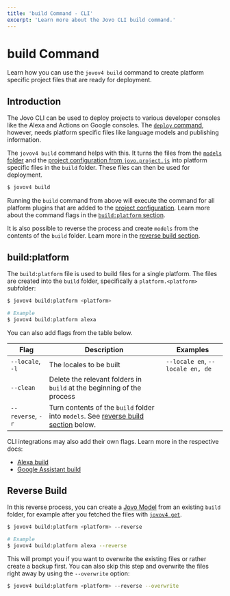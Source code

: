 ```yaml
---
title: 'build Command - CLI'
excerpt: 'Learn more about the Jovo CLI build command.'
---
```


# build Command

Learn how you can use the `jovov4 build` command to create platform specific project files that are ready for deployment.

## Introduction

The Jovo CLI can be used to deploy projects to various developer consoles like the Alexa and Actions on Google consoles. The [`deploy` command](./deploy-command.md), however, needs platform specific files like language models and publishing information.

The `jovov4 build` command helps with this. It turns the files from the [`models` folder](https://v4.jovo.tech/docs/models) and the [project configuration from `jovo.project.js`](./project-config.md) into platform specific files in the `build` folder. These files can then be used for deployment.

```sh
$ jovov4 build
```

Running the `build` command from above will execute the command for all platform plugins that are added to the [project configuration](./project-config.md). Learn more about the command flags in the [`build:platform` section](#build:platform).

It is also possible to reverse the process and create `models` from the contents of the `build` folder. Learn more in the [reverse build section](#reverse-build).


## build:platform

The `build:platform` file is used to build files for a single platform. The files are created into the `build` folder, specifically a `platform.<platform>` subfolder:

```sh
$ jovov4 build:platform <platform>

# Example
$ jovov4 build:platform alexa
```

You can also add flags from the table below.

| Flag | Description | Examples |
|---|---|---|
| `--locale`, `-l` | The locales to be built | `--locale en`, `--locale en, de`  |
| `--clean` | Delete the relevant folders in `build` at the beginning of the process | |
| `--reverse`, `-r` | Turn contents of the `build` folder into `models`. See [reverse build section](#reverse-build) below. | |

CLI integrations may also add their own flags. Learn more in the respective docs:

- [Alexa build](https://v4.jovo.tech/marketplace/platform-alexa/project-config#build-command)
- [Google Assistant build](https://v4.jovo.tech/marketplace/platform-googleassistant/project-config#build-command)


## Reverse Build

In this reverse process, you can create a [Jovo Model](https://v4.jovo.tech/docs/models) from an existing `build` folder, for example after you fetched the files with [`jovov4 get`](https://v4.jovo.tech/docs/get-command).

```sh
$ jovov4 build:platform <platform> --reverse

# Example
$ jovov4 build:platform alexa --reverse
```

This will prompt you if you want to overwrite the existing files or rather create a backup first. You can also skip this step and overwrite the files right away by using the `--overwrite` option:

```sh
$ jovov4 build:platform <platform> --reverse --overwrite
```